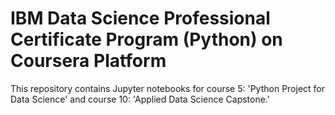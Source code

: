 # IBM Data Science Professional Certificate Program (Python) on Coursera Platform
This repository contains Jupyter notebooks for course 5: 'Python Project for Data Science'
and course 10: 'Applied Data Science Capstone.'
